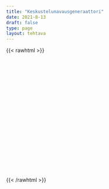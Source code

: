 ```yaml
---
title: "Keskustelunavausgeneraattori"
date: 2021-8-13
draft: false
type: page
layout: tehtava
---
```


{{< rawhtml >}}
<div id="cardArea"></div>
<div id="buttonArea" class="grid grid-cols-1"></div>

<script>
$(document).ready(function() {

  var currentQuestion = 0;
  var qbank = [
["What's your favorite movie and why do you like it?"],
["If you could travel anywhere in the world, where would you go?"],
["What is your dream job and why?"],
["Do you prefer reading books or watching movies? Why?"],
["What is your favorite season and what do you like to do during that time?"],
["If you could have any superpower, what would it be?"],
["What is your favorite hobby and how did you get into it?"],
["Who is someone you look up to and why?"],
["What is the best vacation you’ve ever had?"],
["Do you prefer cats or dogs? Why?"],
["What’s your favorite food and how often do you eat it?"],
["If you could meet any historical figure, who would it be and why?"],
["What’s your favorite holiday and how do you celebrate it?"],
["If you could live in any time period, which one would you choose?"],
["Do you prefer the city or the countryside? Why?"],
["What’s the best gift you’ve ever received?"],
["What’s something you’ve always wanted to learn?"],
["Do you have any hidden talents? What are they?"],
["What’s your favorite way to relax after a long day?"],
["If you could be any animal, which one would you be and why?"],
["What’s the most interesting place you’ve visited?"],
["What’s your favorite song or music genre?"],
["If you could change one thing about the world, what would it be?"],
["What’s your favorite thing to do on the weekend?"],
["If you had a time machine, would you go to the past or the future?"],
["What’s the most memorable book you’ve read?"],
["What’s your favorite childhood memory?"],
["Do you enjoy playing video games? Which ones?"],
["If you could have dinner with anyone, dead or alive, who would it be?"],
["What’s your favorite way to spend a rainy day?"],
["Do you prefer sweet or savory snacks?"],
["What’s the most unusual food you’ve ever tried?"],
["What’s your favorite type of weather?"],
["Do you like surprises? Why or why not?"],
["What’s something that always makes you laugh?"],
["What’s the best advice you’ve ever received?"],
["Do you like to plan things out or be spontaneous?"],
["What’s a skill you’d like to develop?"],
["What’s your favorite family tradition?"],
["If you won the lottery, what would you do with the money?"],
["What is the most adventurous thing you’ve ever done?"],
["Do you prefer mornings or evenings? Why?"],
["What’s your favorite way to stay active?"],
["If you could learn any language, which one would you choose and why?"],
["What’s your favorite way to celebrate your birthday?"],
["Do you have a favorite quote or saying? What is it?"],
["What’s something you’re really proud of?"],
["If you could instantly become an expert in something, what would it be?"],
["What’s your favorite TV show or series?"],
["Do you prefer the beach or the mountains?"],
["What’s your favorite thing about your hometown?"],
["If you could create a new holiday, what would it be and how would people celebrate it?"],
["What’s your favorite thing to do with your friends?"],
["What’s the best concert you’ve ever been to?"],
["Do you prefer to cook at home or eat out?"],
["What’s your favorite sport to watch or play?"],
["If you could have any job for a day, what would it be?"],
["What’s something that you find really interesting or fascinating?"],
["Do you like to make plans in advance or do things last minute?"],
["What’s your favorite app or website?"],
["What’s the coolest gadget or piece of technology you own?"],
["If you could redesign your school, what changes would you make?"],
["What’s your favorite type of art or creative activity?"],
["Do you prefer summer or winter activities?"],
["What’s the most important lesson you’ve learned so far?"],
["What’s your favorite thing to do when you have free time?"],
["If you could swap lives with someone for a week, who would it be?"],
["What’s the best book you’ve ever read?"],
["Do you like to plan for the future or live in the moment?"],
["What’s your favorite type of clothing or fashion style?"],
["If you could only eat one type of food for a month, what would it be?"],
["What’s your favorite way to spend time outdoors?"],
["Do you enjoy puzzles or brain games?"],
["What’s your favorite thing to do on a rainy day?"],
["If you could have a conversation with any fictional character, who would it be?"],
["What’s the best thing about being a student?"],
["Do you like to listen to music while you work or study?"],
["What’s your favorite holiday tradition?"],
["What’s something you’re curious about and would like to learn more about?"],
["Do you prefer working in a team or alone?"],
["What’s your favorite ice cream flavor?"],
["If you could live in any fictional world, which one would you choose?"],
["What’s your favorite memory from elementary school?"],
["Do you prefer board games or card games?"],
["What’s the best piece of advice you’ve ever given to someone else?"],
["What’s your favorite type of movie: comedy, drama, action, or horror?"],
["Do you have any phobias or things that scare you?"],
["What’s your favorite type of weather and why?"],
["Do you like to follow trends or set your own style?"],
["What’s your favorite type of exercise or workout?"],
["If you could host a talk show, who would be your first guest?"],
["What’s your favorite holiday destination?"],
["Do you prefer writing by hand or typing on a computer?"],
["What’s your favorite way to stay healthy?"],
["Do you have any unusual collections or hobbies?"],
["What’s your favorite thing about weekends?"],
["What’s the most important quality in a friend?"],
["What’s your favorite way to unwind and relax?"],
["What’s your favorite kind of dessert?"],
["If you could change one thing about your school, what would it be?"],
["What’s your favorite subject in school and why?"],
["Do you prefer to stay up late or wake up early?"],
["What’s your favorite game to play?"],
["If you could be any fictional character for a day, who would you be?"],
["What’s something you’re passionate about?"],
["Do you prefer spending time indoors or outdoors?"],
["What’s your favorite animal and why?"],
["If you could invent something, what would it be?"],
["What’s the most important thing you’ve learned from a teacher?"],
["Do you prefer tea or coffee?"],
["What’s your favorite type of clothing to wear?"],
["If you could go on a road trip with anyone, who would it be?"],
["What’s your favorite thing to do during the holidays?"],
["Do you enjoy doing crafts or DIY projects?"],
["What’s your favorite type of music to dance to?"],
["If you could have any animal as a pet, what would it be?"],
["What’s your favorite way to stay in touch with friends?"],
["Do you prefer shopping online or in-store?"],
["What’s something you’d like to try but haven’t yet?"],
["If you could change one thing about yourself, what would it be?"],
["What’s your favorite outdoor activity?"],
["Do you like to watch the news? Why or why not?"],
["What’s your favorite childhood book?"],
["If you could make a movie, what would it be about?"],
["What’s your favorite type of fruit?"],
["Do you prefer winter or summer holidays?"],
["What’s the best meal you’ve ever had?"],
["Do you like to follow a routine or mix things up?"],
["What’s your favorite thing to do at the beach?"],
["If you could visit any planet, which one would you choose?"],
["What’s your favorite app on your phone?"],
["Do you enjoy cooking or baking?"],
["What’s something you’re really good at?"],
["If you could speak to your future self, what would you ask?"],
["What’s your favorite way to spend a day off?"],
["Do you prefer watching movies at home or in the theater?"],
["What’s your favorite thing about your best friend?"],
["If you could create your own business, what would it be?"],
["What’s the most challenging thing you’ve ever done?"],
["Do you like trying new foods?"],
["What’s your favorite way to stay fit?"],
["If you could go back in time, what advice would you give to your younger self?"],
["What’s your favorite snack?"],
["Do you enjoy playing sports? Which ones?"],
["What’s your favorite type of flower?"],
["If you could design your perfect home, what would it look like?"],
["What’s the best compliment you’ve ever received?"],
["Do you like to watch documentaries? Why or why not?"],
["What’s your favorite type of weather and why?"],
["If you could meet any celebrity, who would it be?"],
["What’s your favorite way to express yourself creatively?"],
["Do you prefer books or e-books?"],
["What’s your favorite way to celebrate special occasions?"],
["If you could change one thing about your community, what would it be?"],
["What’s your favorite season and why?"],
["Do you enjoy visiting museums or galleries?"],
["What’s your favorite thing about nature?"],
["If you could have any job in the world, what would it be?"],
["What’s your favorite type of movie plot or genre?"],
["Do you prefer big cities or small towns?"],
["What’s your favorite thing to do on a lazy day?"],
["If you could write a book, what would it be about?"],
["What’s your favorite type of pie?"],
["Do you enjoy listening to podcasts? What are your favorites?"],
["What’s your favorite family recipe?"],
["If you could visit any fictional place, where would you go?"],
["What’s the most beautiful place you’ve ever seen?"],
["Do you prefer taking photos or videos?"],
["What’s your favorite way to learn something new?"],
["If you could make one wish, what would it be?"],
["What’s your favorite way to spend a Saturday night?"],
["Do you like participating in school clubs or activities?"],
["What’s your favorite board game?"],
["If you could be any age for a week, what age would you choose?"],
["What’s your favorite thing about your culture?"],
["Do you prefer writing stories or essays?"],
["What’s your favorite candy or sweet treat?"],
["If you could decorate your room any way you wanted, what would it look like?"],
["What’s your favorite thing about weekends?"],
["Do you like to volunteer or help others? How do you do it?"],
["What’s the most interesting fact you know?"],
["Do you prefer sunny or rainy days?"],
["What’s the best project you’ve worked on at school?"],
["What’s your favorite type of cake?"],
["Do you enjoy gardening?"],
["What’s the most surprising thing that’s ever happened to you?"],
["If you could be a character in any book, who would you be?"],
["What’s your favorite kind of breakfast?"],
["Do you prefer watching sports or playing them?"],
["What’s your favorite time of day?"],
["If you could have any fictional creature as a pet, what would it be?"],
["What’s the best prank you’ve ever played on someone?"],
["Do you like to plan out your week or go with the flow?"],
["What’s your favorite thing to do at a park?"],
["If you could visit any country, which one would it be?"],
["What’s your favorite kind of sandwich?"],
["Do you prefer the sunrise or the sunset?"],
["What’s the most creative thing you’ve ever done?"],
["If you could be famous for one thing, what would it be?"],
["What’s your favorite type of ice cream topping?"],
["Do you like to sing in the shower?"],
["What’s the best advice you’ve ever given?"],
["What’s your favorite way to spend a Sunday afternoon?"],
["If you could create a new sport, what would it be like?"],
["What’s your favorite thing about your school?"],
["Do you like to wear accessories? What kinds?"],
["What’s your favorite thing to do with your family?"],
["If you could be any mythical creature, which one would you choose?"],
["What’s your favorite way to celebrate an achievement?"],
["Do you prefer digital or analog clocks?"],
["What’s the best thing you’ve ever built or created?"],
["If you could live in any country, which one would you choose?"],
["What’s your favorite type of cheese?"],
["Do you enjoy solving riddles or puzzles?"],
["What’s your favorite type of juice?"],
["If you could attend any event in history, which one would you choose?"],
["What’s your favorite type of salad?"],
["Do you prefer gold or silver jewelry?"],
["What’s the funniest thing that’s ever happened to you?"],
["If you could have any job in the world, what would it be?"],
["What’s your favorite type of soup?"],
["Do you like to dance? What’s your favorite style?"],
["What’s your favorite kind of cookie?"],
["If you could redesign the school uniform, what would it look like?"],
["What’s your favorite way to cool down on a hot day?"],
["Do you like to play card games? Which ones?"],
["What’s the best thing about your favorite season?"],
["If you could be a professional athlete, what sport would you play?"],
["What’s your favorite pizza topping?"],
["Do you enjoy playing musical instruments? Which ones?"],
["What’s your favorite thing to do at a fair or amusement park?"],
["If you could create a new flavor of ice cream, what would it be?"],
["What’s your favorite way to spend time with your grandparents?"],
["Do you prefer hot or cold drinks?"],
["What’s the most difficult thing you’ve ever learned to do?"],
["If you could have a conversation with your future self, what would you ask?"],
["What’s your favorite type of pasta?"],
["Do you like to follow fashion trends or set your own style?"],
["What’s your favorite thing about nature?"],
["If you could learn to do anything, what would it be?"],
["What’s your favorite type of muffin?"],
["Do you prefer staying in hotels or camping?"],
["What’s the most interesting dream you’ve ever had?"],
["If you could change one thing about your daily routine, what would it be?"],
["What’s your favorite way to stay motivated?"],
["Do you prefer spicy or mild food?"],
["What’s your favorite type of candy?"],
["If you could have any job in the future, what would it be?"],
["What’s your favorite way to spend a long weekend?"],
["Do you like to watch movies more than once?"],
["What’s your favorite thing about school breaks?"],
["If you could have any piece of technology, what would it be?"],
["What’s your favorite way to help others?"],
["Do you prefer classical music or modern music?"],
["What’s your favorite type of tree?"],
["If you could live in any era, which one would you choose?"],
["What’s your favorite kind of sushi?"],
["Do you enjoy doing puzzles?"],
["What’s the best gift you’ve ever given someone?"],
["If you could change one thing about your home, what would it be?"],
["What’s your favorite type of sandwich?"],
["Do you like to keep a journal or diary?"],
["What’s the best book you’ve read recently?"],
["If you could meet any historical figure, who would it be?"],
["What’s your favorite thing to do on a rainy day?"],
["Do you prefer salty or sweet snacks?"],
["What’s the most exciting thing you’ve ever done?"],
["If you could speak any language fluently, which one would you choose?"],
["What’s your favorite type of breakfast cereal?"],
["Do you enjoy drawing or painting?"],
["What’s the best advice you’ve ever received?"],
["If you could live anywhere, where would it be?"],
["What’s your favorite kind of candy bar?"],
["Do you like to go to the movies or watch at home?"],
["What’s your favorite way to spend a holiday?"],
["If you could play any instrument, what would it be?"],
["What’s your favorite type of cookie?"],
["Do you prefer reading fiction or non-fiction?"],
["What’s the most beautiful place you’ve ever visited?"],
["If you could invent something, what would it be?"],
["What’s your favorite type of flower?"],
["Do you enjoy baking?"],
["What’s your favorite thing to do with your friends?"],
["If you could change one thing about the world, what would it be?"],
["What’s your favorite type of sandwich filling?"],
["Do you prefer action movies or comedies?"],
["What’s the most challenging part of your day?"],
["If you could learn any skill instantly, what would it be?"],
["What’s your favorite kind of pie?"],
["Do you like to go for walks or runs?"],
["What’s your favorite way to relax?"],
["If you could have a superpower, what would it be?"],
["What’s your favorite type of cake?"],
["Do you prefer cats or dogs?"],
["What’s the most interesting thing you’ve ever learned?"],
["If you could meet any fictional character, who would it be?"],
["What’s your favorite type of pizza?"],
["Do you enjoy cooking?"],
["What’s the best part of your day?"],
["If you could visit any place in the world, where would it be?"],
["What’s your favorite holiday and why?"],
["Do you prefer texting or talking on the phone?"],
["What’s the best way to spend a snow day?"],
["If you could learn a new skill overnight, what would it be?"],
["What’s your favorite type of vacation?"],
["Do you enjoy attending live events, like concerts or sports games?"],
["What’s your favorite way to get around: bike, car, bus, train, or walking?"],
["If you could have any job for a week, what would it be?"],
["What’s the most beautiful building you’ve ever seen?"],
["Do you like to follow a strict schedule or be more flexible?"],
["What’s your favorite thing to do in your free time?"],
["If you could visit any city in the world, which one would you choose?"],
["What’s your favorite childhood cartoon?"],
["Do you prefer mornings or nights?"],
["What’s your favorite kind of fruit juice?"],
["If you could change your name, what would you choose?"],
["What’s your favorite kind of bread?"],
["Do you enjoy photography?"],
["What’s the most interesting museum you’ve visited?"],
["If you could be any age forever, what age would you choose?"],
["What’s your favorite board game?"],
["Do you prefer shopping for clothes or electronics?"],
["What’s your favorite memory with your friends?"],
["If you could visit any fictional place, where would you go?"],
["What’s your favorite type of soup?"],
["Do you enjoy watching the stars at night?"],
["What’s the most interesting documentary you’ve seen?"],
["If you could have any job, what would it be?"],
["What’s your favorite thing to do at a fair or festival?"],
["Do you prefer sunny or rainy days?"],
["What’s your favorite kind of pizza topping?"],
["If you could live in any book’s world, which one would you choose?"],
["What’s your favorite thing to do on a rainy day?"],
["Do you like to play video games?"],
["What’s your favorite type of pasta?"],
["If you could instantly learn any language, which one would it be?"],
["What’s your favorite outdoor activity?"],
["Do you prefer cats or dogs?"],
["What’s the best gift you’ve ever received?"],
["If you could travel back in time, which era would you visit?"],
["What’s your favorite type of ice cream?"],
["Do you like to watch documentaries?"],
["What’s your favorite way to relax?"],
["If you could meet any celebrity, who would it be?"],
["What’s your favorite way to spend a weekend?"],
["Do you enjoy cooking or baking more?"],
["What’s your favorite sport to watch?"],
["If you could live in any city, which one would it be?"],
["What’s your favorite type of music?"],
["Do you prefer spending time indoors or outdoors?"],
["What’s the best vacation you’ve ever had?"],
["If you could be any animal, which one would you choose?"],
["What’s your favorite thing to do with your family?"],
["Do you like to go hiking?"],
["What’s your favorite kind of candy?"],
["If you could learn any instrument, which one would it be?"],
["What’s your favorite way to exercise?"],
["Do you enjoy reading?"],
["What’s the most beautiful place you’ve visited?"],
["If you could change one thing about the world, what would it be?"],
["What’s your favorite holiday tradition?"],
["Do you like to plan things out or be spontaneous?"],
["What’s your favorite childhood memory?"],
["If you could be a character in any movie, who would you be?"],
["What’s your favorite type of weather?"],
["Do you prefer hot or cold beverages?"],
["What’s the most fun project you’ve worked on at school?"],
["If you could visit any country, which one would you choose?"],
["What’s your favorite type of food?"],
["Do you enjoy swimming?"],
["What’s the best movie you’ve seen recently?"],
["If you could have any superpower, what would it be?"],
["What’s your favorite way to spend a day off?"],
["Do you like to play sports?"],
["What’s your favorite dessert?"],
["If you could live anywhere in the world, where would it be?"],
["What’s your favorite holiday?"],
["Do you enjoy drawing or painting?"],
["What’s the best book you’ve read recently?"],
["If you could meet any historical figure, who would it be?"],
["What’s your favorite way to spend time with friends?"],
["Do you prefer listening to music or watching TV?"],
["What’s the most exciting thing you’ve done this year?"],
["If you could be famous for one thing, what would it be?"],
["What’s your favorite way to stay active?"],
["Do you enjoy going to museums?"],
["What’s your favorite type of fruit?"],
["If you could travel anywhere, where would you go?"],
["What’s your favorite snack?"],
["Do you like to spend time in nature?"],
["What’s the best advice you’ve ever received?"],
["If you could have any job, what would it be?"],
["What’s your favorite type of flower?"],
["Do you prefer morning or evening?"],
["What’s the most interesting thing you’ve learned in school?"],
["If you could visit any planet, which one would you choose?"],
["What’s your favorite type of cereal?"],
["Do you enjoy cooking?"],
["What’s the most beautiful place you’ve ever seen?"],
["If you could change one thing about your school, what would it be?"],
["What’s your favorite thing to do on the weekends?"],
["Do you like to listen to podcasts?"],
["What’s your favorite way to relax after a long day?"],
["If you could be any character in a book, who would you be?"],
["What’s your favorite type of movie?"],
["Do you prefer cats or dogs?"],
["What’s the best meal you’ve ever had?"],
["If you could learn any language, which one would it be?"],
["What’s your favorite type of clothing?"],
["Do you enjoy playing video games?"],
["What’s your favorite way to stay active?"],
["If you could visit any historical site, which one would you choose?"],
["What’s your favorite type of ice cream?"],
["Do you like to watch sports?"],
["What’s your favorite way to spend a rainy day?"],
["If you could have any job for a day, what would it be?"],
["What’s your favorite type of music?"],
["Do you prefer summer or winter?"],
["What’s the most interesting place you’ve visited?"],
["If you could meet any celebrity, who would it be?"],
["What’s your favorite way to spend time with family?"],
["Do you enjoy going to the beach?"],
["What’s the best gift you’ve ever received?"],
["If you could visit any country, which one would you choose?"],
["What’s your favorite type of weather?"],
["Do you like to spend time indoors or outdoors?"],
["What’s your favorite holiday tradition?"],
["If you could have any superpower, what would it be?"],
["What’s your favorite way to celebrate your birthday?"],
["Do you enjoy baking?"],
["What’s your favorite type of cake?"],
["If you could live in any city, which one would it be?"],
["What’s your favorite way to spend a summer day?"],
["Do you like to read books?"],
["What’s your favorite childhood memory?"],
["If you could visit any place, where would it be?"],
["What’s your favorite type of movie?"],
["Do you enjoy going to the theater?"],
["What’s the best vacation you’ve ever had?"],
["If you could learn any skill, what would it be?"],
["What’s your favorite way to spend a weekend?"],
["Do you like to play sports?"],
["What’s your favorite way to relax?"],
["If you could be any animal, which one would you choose?"],
["What’s your favorite type of music?"],
["Do you enjoy going to concerts?"],
["What’s your favorite type of cuisine?"],
["If you could visit any national park, which one would you choose?"],
["What’s your favorite thing to do during summer break?"],
["Do you prefer hot or cold weather?"],
["What’s the most adventurous thing you’ve ever done?"],
["If you could have dinner with any historical figure, who would it be?"],
["What’s your favorite type of dance?"],
["Do you like to watch animated movies?"],
["What’s your favorite way to spend a winter day?"],
["If you could be any character in a movie, who would you be?"],
["What’s your favorite holiday dish?"],
["Do you prefer reading books or watching movies?"],
["What’s your favorite type of tea?"],
["If you could learn any sport, which one would it be?"],
["What’s your favorite way to spend time with your siblings?"],
["Do you enjoy attending festivals?"],
["What’s the most memorable event you’ve ever attended?"],
["If you could have any job in the future, what would it be?"],
["What’s your favorite type of dessert?"],
["Do you prefer casual or formal clothing?"],
["What’s the most interesting thing you’ve ever seen?"],
["If you could visit any historical event, which one would you choose?"],
["What’s your favorite type of bread?"],
["Do you enjoy spending time at the library?"],
["What’s your favorite type of snack?"],
["If you could instantly become an expert in any subject, what would it be?"],
["What’s your favorite type of movie genre?"],
["Do you prefer taking notes by hand or on a computer?"],
["What’s the best gift you’ve ever given?"],
["If you could travel to any time period, which one would you choose?"],
["What’s your favorite thing to do at a party?"],
["Do you like to follow the news?"],
["What’s the most beautiful artwork you’ve ever seen?"],
["If you could have any piece of technology, what would it be?"],
["What’s your favorite way to spend a holiday?"],
["Do you prefer spending time alone or with others?"],
["What’s the most exciting thing that’s happened to you recently?"],
["If you could be any mythical creature, which one would you choose?"],
["What’s your favorite type of soup?"],
["Do you enjoy going to the zoo?"],
["What’s your favorite way to spend a long weekend?"],
["If you could have any talent, what would it be?"],
["What’s your favorite type of fruit?"],
["Do you prefer writing or speaking?"],
["What’s the best book you’ve ever read?"],
["If you could change one thing about yourself, what would it be?"],
["What’s your favorite way to relax after a stressful day?"],
["Do you enjoy going to the beach?"],
["What’s your favorite type of exercise?"],
["If you could live anywhere in the world, where would it be?"],
["What’s your favorite thing to do on a lazy day?"],
["Do you like to go on picnics?"],
["What’s the most interesting thing you’ve learned recently?"],
["If you could be any fictional character, who would you choose?"],
["What’s your favorite type of candy?"],
["Do you enjoy visiting historical sites?"],
["What’s your favorite type of weather?"],
["If you could learn to play any instrument, which one would it be?"],
["What’s your favorite way to spend time with your friends?"],
["Do you prefer sweet or savory snacks?"],
["What’s the most exciting trip you’ve ever taken?"],
["If you could have any job, what would it be?"],
["What’s your favorite type of movie to watch with friends?"],
["Do you enjoy playing board games?"],
["What’s the most beautiful sunset you’ve ever seen?"],
["If you could meet any author, who would it be?"],
["What’s your favorite type of flower?"],
["Do you prefer breakfast or dinner?"],
["What’s the most memorable book you’ve read?"],
["If you could travel anywhere in the world, where would you go?"],
["What’s your favorite type of cereal?"],
["Do you like to go camping?"],
["What’s the most interesting museum you’ve visited?"],
["If you could have any superpower, what would it be?"],
["What’s your favorite way to spend a sunny day?"],
["Do you enjoy watching documentaries?"],
["What’s the best advice you’ve ever given?"],
["If you could meet any musician, who would it be?"],
["What’s your favorite thing to do on a rainy day?"],
["Do you prefer books or e-books?"],
["What’s your favorite way to celebrate a special occasion?"],
["If you could live in any book’s world, which one would you choose?"],
["What’s your favorite type of juice?"],
["Do you like to follow fashion trends?"],
["What’s the most interesting place you’ve traveled to?"],
["If you could be any character in a TV show, who would you be?"],
["What’s your favorite way to spend a holiday?"],
["Do you prefer hot or cold beverages?"],
["What’s the most challenging thing you’ve ever done?"],
["If you could learn any language, which one would it be?"],
["What’s your favorite thing to do in the winter?"],
["Do you enjoy going to theme parks?"],
["What’s the most exciting event you’ve ever attended?"],
["If you could be an expert in any field, what would it be?"],
["What’s your favorite way to stay healthy?"],
["Do you prefer reading fiction or non-fiction?"],
["What’s the most beautiful thing you’ve ever seen in nature?"],
["If you could visit any place in the world, where would it be?"],
["What’s your favorite way to spend a day off?"],
["Do you enjoy listening to music?"],
["What’s the most interesting class you’ve taken?"],
["If you could have any job for a week, what would it be?"],
["Do you like to follow sports?"],

  ];

window.addEventListener('keydown', (e) => {
    if (e.keyCode === 32 && e.target === document.body) {
      e.preventDefault();
    }
  });

  document.body.onkeydown = function(event) {
    event = event || window.event;
    var keycode = event.charCode || event.keyCode;
    if (keycode === 39 && currentQuestion < qbank.length) {
    currentQuestion++;
    beginActivity();
    }
  }

for (var a=[],i=0;i<5;++i) a[i]=i;

function shufflee(array) {
  var tmp, current, top = array.length;
  if(top) while(--top) {
    current = Math.floor(Math.random() * (top + 1));
    tmp = array[current];
    array[current] = array[top];
    array[top] = tmp;
  }
  return array;
}

qbank = shufflee(qbank);

  beginActivity();
  seuraava();

 
 	function beginActivity() {
    $("#cardArea").empty();
    $("#cardArea").append('<div id="card1" class="card">' + qbank[currentQuestion] + '</div>');
    $("#card1").css("background-color", "#1F2937");
    if (currentQuestion == qbank.length) {
      $("#cardArea").empty();
      $("#buttonArea").empty();
      $("#buttonArea").append('<div id="restartButton" onClick="window.location.reload()">Aloita alusta</div>');
      $("#cardArea").append('<div id="done">Tehtävä suoritettu</div>');
    }
  }
  
  function seuraava() {
    $("#buttonArea").append('<div id="nextButton">Seuraava</div>');
    $("#nextButton").on("click", function() {
      if (currentQuestion < qbank.length) {
        currentQuestion++;
        beginActivity();}
      }
   )
  }
})
</script>

<style>
   #cardArea{
    width: 95%;
    height: 300px;
    margin: auto;
    margin-top: 20px;
    position: relative;
    overflow: hidden;
   }

   .card{
    width: 100%;
    height: 300px;
    position: absolute;
    text-align: center;
    font-size: 1.3em;
    color: #efefef;
    cursor: pointer;
    padding: 1em;
    display: flex;
    justify-content: center;
    align-items: center;
   }
   
   #nextButton{
    width:40%;
    text-align: center;
    font-size: 1em;
    padding:10px;
    cursor: pointer;
    color: #efefef;
    margin: auto;
    margin-top: 1.4em;
    background-color: #1F2937;
    border: 1px solid  #000000;
    font: inherit;
   }
   
   #restartButton{
    width: 40%;
    text-align: center;
    font-size: 1em;
    padding: 10px;
    cursor: pointer;
    color: #efefef;
    margin: auto;
    background-color: #1F2937;
    border: 1px solid  #000000;
    font: inherit;
   }

  div#done {
    width: 100%;
    height: 300px;
    position: absolute;
    text-align: center;
    font-size: 1.3em;
    color: black;
    cursor: pointer;
    padding: 1em;
    background-color: white;
    display: flex;
    justify-content: center;
    align-items: center;
  }
  </style>

  {{< /rawhtml >}}
